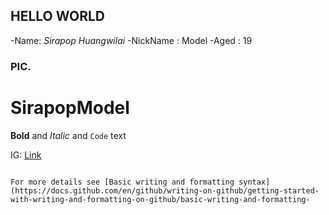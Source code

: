 ## HELLO WORLD

-Name: _Sirapop Huangwilai_
-NickName : Model
-Aged : 19

### PIC.

# SirapopModel


**Bold** and _Italic_ and `Code` text

IG: [Link](url)
```

For more details see [Basic writing and formatting syntax](https://docs.github.com/en/github/writing-on-github/getting-started-with-writing-and-formatting-on-github/basic-writing-and-formatting-
